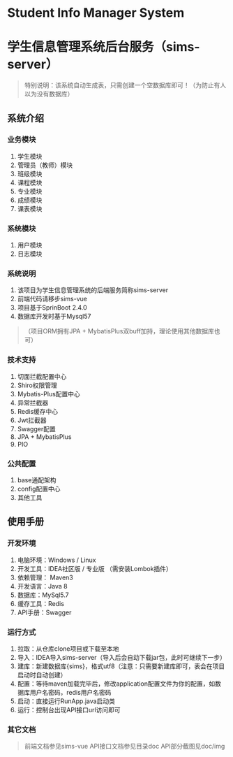 # Student Info Manager System

# 学生信息管理系统后台服务（sims-server）

> 特别说明：该系统自动生成表，只需创建一个空数据库即可！（为防止有人以为没有数据库）

## 系统介绍
### 业务模块

1. 学生模块
2. 管理员（教师）模块
3. 班级模块
4. 课程模块
5. 专业模块
6. 成绩模块
7. 课表模块

### 系统模块
1. 用户模块
2. 日志模块

### 系统说明

1. 该项目为学生信息管理系统的后端服务简称sims-server
2. 前端代码请移步sims-vue
3. 项目基于SprinBoot 2.4.0
4. 数据库开发时基于Mysql57
>（项目ORM拥有JPA + MybatisPlus双buff加持，理论使用其他数据库也可）

### 技术支持

1. 切面拦截配置中心
2. Shiro权限管理
3. Mybatis-Plus配置中心
4. 异常拦截器
5. Redis缓存中心
6. Jwt拦截器
7. Swagger配置
8. JPA + MybatisPlus
9. PIO

### 公共配置
1. base通配架构
2. config配置中心
3. 其他工具



## 使用手册
### 开发环境
1. 电脑环境：Windows / Linux
2. 开发工具：IDEA社区版 / 专业版 （需安装Lombok插件）
2. 依赖管理： Maven3
3. 开发语言：Java 8
4. 数据库：MySql5.7
5. 缓存工具：Redis
6. API手册：Swagger 

### 运行方式
1. 拉取：从仓库clone项目或下载至本地
2. 导入：IDEA导入sims-server（导入后会自动下载jar包，此时可继续下一步）
3. 建库：新建数据库{sims}，格式utf8（注意：只需要新建库即可，表会在项目启动时自动创建）
4. 配置：等待maven加载完毕后，修改application配置文件为你的配置，如数据库用户名密码，redis用户名密码
5. 启动：直接运行RunApp.java启动类
6. 运行：控制台出现API接口url访问即可


### 其它文档
> 前端文档参见sims-vue
> API接口文档参见目录doc
> API部分截图见doc/img
